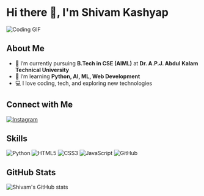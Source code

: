 # Hi there 👋, I'm Shivam Kashyap

![Coding GIF](https://media.giphy.com/media/3o7aD6vT9M18V1qQ7K/giphy.gif)

## About Me
- 🔭 I’m currently pursuing **B.Tech in CSE (AIML)** at **Dr. A.P.J. Abdul Kalam Technical University**  
- 🌱 I’m learning **Python, AI, ML, Web Development**  
- 💻 I love coding, tech, and exploring new technologies    

## Connect with Me
[![Instagram](https://img.shields.io/badge/Instagram-833AB4?style=for-the-badge&logo=instagram&logoColor=white)](https://www.instagram.com/___silent_s)

## Skills
![Python](https://img.shields.io/badge/Python-3776AB?style=for-the-badge&logo=python&logoColor=white)
![HTML5](https://img.shields.io/badge/HTML5-E34F26?style=for-the-badge&logo=html5&logoColor=white)
![CSS3](https://img.shields.io/badge/CSS3-1572B6?style=for-the-badge&logo=css3&logoColor=white)
![JavaScript](https://img.shields.io/badge/JavaScript-F7DF1E?style=for-the-badge&logo=javascript&logoColor=black)
![GitHub](https://img.shields.io/badge/GitHub-181717?style=for-the-badge&logo=github&logoColor=white)

## GitHub Stats
![Shivam's GitHub stats](https://github-readme-stats.vercel.app/api?username=shivamkashyap&show_icons=true&theme=radical)

